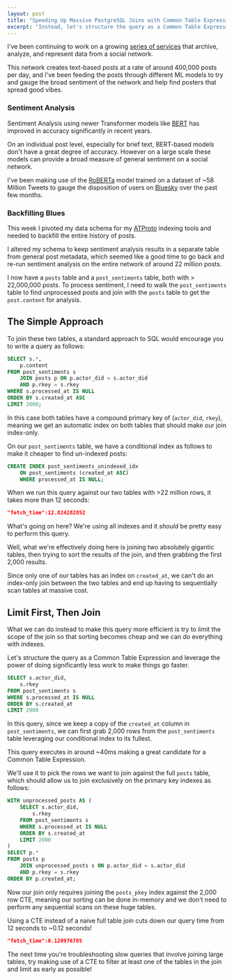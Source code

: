 ```yaml
---
layout: post
title: "Speeding Up Massive PostgreSQL Joins with Common Table Expressions"
excerpt: "Instead, let's structure the query as a Common Table Expression and leverage the power of doing significantly less work to make things go faster. Using a CTE instead of a naive full table join cuts down our query time from 12 seconds to ~0.12 seconds!"
---
```


I've been continuing to work on a growing [series of services](https://github.com/ericvolp12/bsky-experiments) that archive, analyze, and represent data from a social network.

This network creates text-based posts at a rate of around 400,000 posts per day, and I've been feeding the posts through different ML models to try and gauge the broad sentiment of the network and help find posters that spread good vibes.

### Sentiment Analysis

Sentiment Analysis using newer Transformer models like [BERT](https://arxiv.org/abs/1810.04805) has improved in accuracy significantly in recent years.

On an individual post level, especially for brief text, BERT-based models don't have a great degree of accuracy. However on a large scale these models can provide a broad measure of general sentiment on a social network.

I've been making use of the [RoBERTa](https://huggingface.co/cardiffnlp/twitter-roberta-base-sentiment) model trained on a dataset of ~58 Million Tweets to gauge the disposition of users on [Bluesky](https://bsky.app/) over the past few months.

### Backfilling Blues

This week I pivoted my data schema for my [ATProto](https://atproto.com/) indexing tools and needed to backfill the entire history of posts.

I altered my schema to keep sentiment analysis results in a separate table from general post metadata, which seemed like a good time to go back and re-run sentiment analysis on the entire network of around 22 million posts.

I now have a `posts` table and a `post_sentiments` table, both with > 22,000,000 posts. To process sentiment, I need to walk the `post_sentiments` table to find unprocessed posts and join with the `posts` table to get the `post.content` for analysis.

## The Simple Approach

To join these two tables, a standard approach to SQL would encourage you to write a query as follows:

```sql
SELECT s.*,
    p.content
FROM post_sentiments s
    JOIN posts p ON p.actor_did = s.actor_did
    AND p.rkey = s.rkey
WHERE s.processed_at IS NULL
ORDER BY s.created_at ASC
LIMIT 2000;
```

In this case both tables have a compound primary key of (`actor_did`, `rkey`), meaning we get an automatic index on both tables that should make our join index-only.

On our `post_sentiments` table, we have a conditional index as follows to make it cheaper to find un-indexed posts:

```sql
CREATE INDEX post_sentiments_unindexed_idx 
    ON post_sentiments (created_at ASC) 
    WHERE processed_at IS NULL;
```

When we run this query against our two tables with >22 million rows, it takes more than 12 seconds:
```json
"fetch_time":12.824282852
```

What's going on here? We're using all indexes and it _should_ be pretty easy to perform this query.

Well, what we're effectively doing here is joining two absolutely gigantic tables, then trying to sort the results of the join, and then grabbing the first 2,000 results.

Since only one of our tables has an index on `created_at`, we can't do an index-only join between the two tables and end up having to sequentially scan tables at massive cost.

## Limit First, Then Join

What we can do instead to make this query more efficient is try to limit the scope of the join so that sorting becomes cheap and we can do everything with indexes.

Let's structure the query as a Common Table Expression and leverage the power of doing significantly less work to make things go faster.

```sql
SELECT s.actor_did,
    s.rkey
FROM post_sentiments s
WHERE s.processed_at IS NULL
ORDER BY s.created_at
LIMIT 2000
```

In this query, since we keep a copy of the `created_at` column in `post_sentiments`, we can first grab 2,000 rows from the `post_sentiments` table leveraging our conditional index to its fullest.

This query executes in around ~40ms making a great candidate for a Common Table Expression.

We'll use it to pick the rows we want to join against the full `posts` table, which should allow us to join exclusively on the primary key indexes as follows:

```sql
WITH unprocessed_posts AS (
    SELECT s.actor_did,
        s.rkey
    FROM post_sentiments s
    WHERE s.processed_at IS NULL
    ORDER BY s.created_at
    LIMIT 2000
)
SELECT p.*
FROM posts p
    JOIN unprocessed_posts s ON p.actor_did = s.actor_did
    AND p.rkey = s.rkey
ORDER BY p.created_at;
```

Now our join only requires joining the `posts_pkey` index against the 2,000 row CTE, meaning our sorting can be done in-memory and we don't need to perform any sequential scans on these huge tables.

Using a CTE instead of a naive full table join cuts down our query time from 12 seconds to ~0.12 seconds!

```json
"fetch_time":0.120976785
```

The next time you're troubleshooting slow queries that involve joining large tables, try making use of a CTE to filter at least one of the tables in the join and limit as early as possible!
